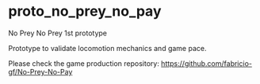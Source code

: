# proto_no_prey_no_pay
No Prey No Prey 1st prototype

Prototype to validate locomotion mechanics and game pace.

Please check the game production repository: https://github.com/fabricio-gf/No-Prey-No-Pay
